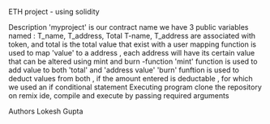 ETH project - using solidity

Description
'myproject' is our contract name
we have 3 public variables named : T_name, T_address, Total
T-name, T_address are associated with token, and total is the total value that exist with a user
mapping function is used to map 'value' to a address , each address will have its certain value that can be altered using mint and burn -function
'mint' function is used to add value to both 'total' and 'address value'
'burn' funftion is used to deduct values from both , if the amount entered is deductable , for which we used an if conditional statement
Executing program
clone the repository on remix ide, compile and execute by passing required arguments

Authors
Lokesh Gupta
